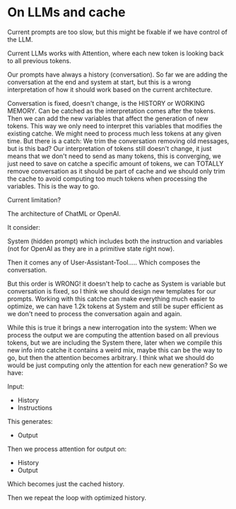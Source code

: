 # On LLMs and cache

Current prompts are too slow, but this might be fixable if we have control of the LLM.

Current LLMs works with Attention, where each new token is looking back to all previous tokens.

Our prompts have always a history (conversation). So far we are adding the conversation at the end and system at start, but this is a wrong interpretation of how it should work based on the current architecture.

Conversation is fixed, doesn't change, is the HISTORY or WORKING MEMORY. Can be catched as the interpretation comes after the tokens. Then we can add the new variables that affect the generation of new tokens. This way we only need to interpret this variables that modifies the existing catche. We might need to process much less tokens at any given time. But there is a catch: We trim the conversation removing old messages, but is this bad? Our interpretation of tokens still doesn't change, it just means that we don't need to send as many tokens, this is converging, we just need to save on catche a specific amount of tokens, we can TOTALLY remove conversation as it should be part of cache and we should only trim the cache to avoid computing too much tokens when processing the variables. This is the way to go.

Current limitation?

The architecture of ChatML or OpenAI.

It consider:

System (hidden prompt) which includes both the instruction and variables (not for OpenAI as they are in a primitive state right now).

Then it comes any of User-Assistant-Tool..... Which composes the conversation.

But this order is WRONG! it doesn't help to cache as System is variable but conversation is fixed, so I think we should design new templates for our prompts. Working with this catche can make everything much easier to optimize, we can have 1.2k tokens at System and still be super efficient as we don't need to process the conversation again and again.

While this is true it brings a new interrogation into the system:
When we process the output we are computing the attention based on all previous tokens, but we are including the System there, later when we compile this new info into catche it contains a weird mix, maybe this can be the way to go, but then the attention becomes arbitrary. I think what we should do would be just computing only the attention for each new generation? So we have:

Input:
- History
- Instructions

This generates:
- Output

Then we process attention for output on:
- History
- Output

Which becomes just the cached history.

Then we repeat the loop with optimized history.